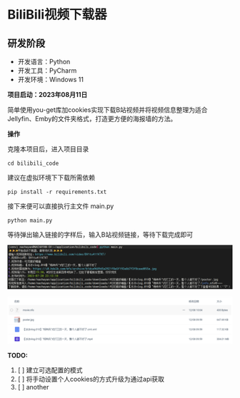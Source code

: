 # BiliBili视频下载器

## 研发阶段 
- 开发语言：Python
- 开发工具：PyCharm
- 开发环境：Windows 11

**项目启动：2023年08月11日** 

简单使用you-get库加cookies实现下载B站视频并将视频信息整理为适合Jellyfin、Emby的文件夹格式，打造更方便的海报墙的方法。

**操作**

克隆本项目后，进入项目目录
```
cd bilibili_code
```

建议在虚拟环境下下载所需依赖
```
pip install -r requirements.txt
```
接下来便可以直接执行主文件 main.py
```
python main.py
```
等待弹出输入链接的字样后，输入B站视频链接，等待下载完成即可

![img.png](img/download.png)

![img.png](img/result.png)

**TODO:** 

1. [ ] 建立可选配置的模式
2. [ ] 将手动设置个人cookies的方式升级为通过api获取
3. [ ] another